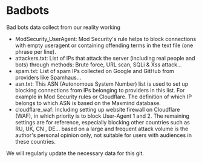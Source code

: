 # Badbots
 Bad bots data collect from our reality working

* ModSecurity_UserAgent: Mod Security's rule helps to block connections with empty useragent or containing offending terms in the text file (one phrase per line).
* attackers.txt: List of IPs that attack the server (including real people and bots) through methods: Brute force, URL scan, SQLi & Xss attack...
* spam.txt: List of spam IPs collected on Google and GitHub from providers like Spamhaus...
* asn.txt: This ASN (Autonomous System Number) list is used to set up blocking connections from IPs belonging to providers in this list. For example in Mod Security rules or Cloudflare. The definition of which IP belongs to which ASN is based on the Maxmind database.
* cloudflare_waf: Including setting up website firewall on Cloudflare (WAF), in which priority is to block User-Agent 1 and 2. The remaining settings are for reference, especially blocking other countries such as RU, UK, CN , DE... based on a large and frequent attack volume is the author's personal opinion only, not suitable for users with audiences in these countries.

We will regularly update the necessary data for this git.